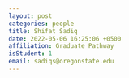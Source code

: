```yaml
---
layout: post
categories: people
title: ‪Shifat Sadiq
date: 2022-05-06 16:25:06 +0500
affiliation: Graduate Pathway
isStudent: 1
email: sadiqs@oregonstate.edu
---
```

